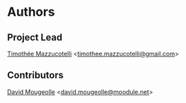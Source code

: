 # Authors

## Project Lead
[Timothée Mazzucotelli](https://github.com/Pawamoy) &lt;timothee.mazzucotelli@gmail.com&gt;

## Contributors
[David Mougeolle](https://github.com/Moodule) &lt;david.mougeolle@moodule.net&gt;
